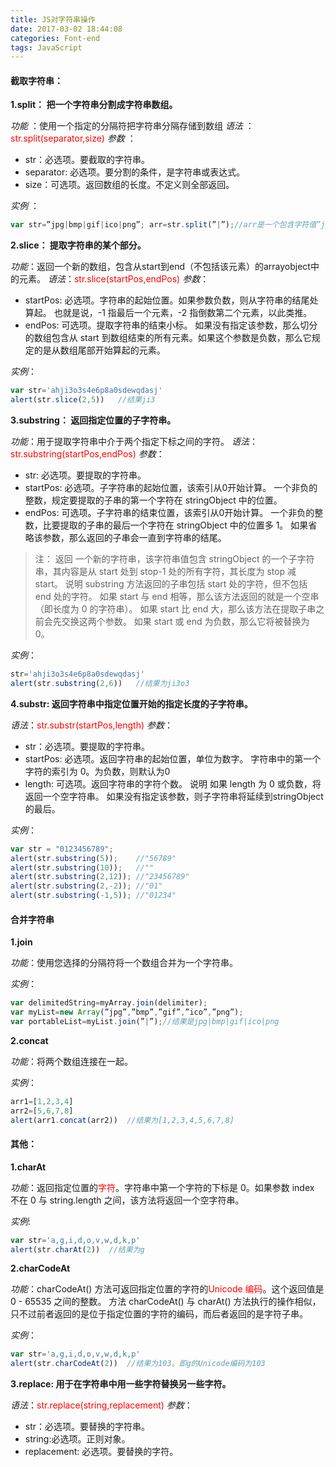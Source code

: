 ```yaml
---
title: JS对字符串操作
date: 2017-03-02 18:44:08
categories: Font-end
tags: JavaScript
---
```



#### 截取字符串：

**1.split： 把一个字符串分割成字符串数组。**

*功能* ：使用一个指定的分隔符把字符串分隔存储到数组
*语法* ：<font color=red>str.split(separator,size)</font>
*参数* ：
- str：必选项。要截取的字符串。
- separator: 必选项。要分割的条件，是字符串或表达式。
- size：可选项。返回数组的长度。不定义则全部返回。

*实例* ：
``` javascript
var str=”jpg|bmp|gif|ico|png”; arr=str.split(”|”);//arr是一个包含字符值”jpg”、”bmp”、”gif”、”ico”和”png”的数组
```
<!--more-->

**2.slice：   提取字符串的某个部分。**

*功能*：返回一个新的数组，包含从start到end（不包括该元素）的arrayobject中的元素。
*语法*：<font color=red>str.slice(startPos,endPos)</font>
*参数*：
- startPos: 必选项。字符串的起始位置。如果参数负数，则从字符串的结尾处算起。 也就是说，-1 指最后一个元素，-2 指倒数第二个元素，以此类推。
- endPos: 可选项。提取字符串的结束小标。 如果没有指定该参数，那么切分的数组包含从 start 到数组结束的所有元素。如果这个参数是负数，那么它规定的是从数组尾部开始算起的元素。

*实例*：
``` javascript
var str='ahji3o3s4e6p8a0sdewqdasj'
alert(str.slice(2,5))   //结果ji3
```


**3.substring：  返回指定位置的子字符串。**

*功能*：用于提取字符串中介于两个指定下标之间的字符。
*语法*：<font color=red>str.substring(startPos,endPos)</font>
*参数*：
- str: 必选项。要提取的字符串。
- startPos: 必选项。子字符串的起始位置，该索引从0开始计算。 一个非负的整数，规定要提取的子串的第一个字符在 stringObject 中的位置。
- endPos: 可选项。子字符串的结束位置，该索引从0开始计算。 一个非负的整数，比要提取的子串的最后一个字符在 stringObject 中的位置多 1。 如果省略该参数，那么返回的子串会一直到字符串的结尾。

> 注： 返回 一个新的字符串，该字符串值包含 stringObject 的一个子字符串，其内容是从 start 处到 stop-1 处的所有字符，其长度为 stop 减 start。 说明 substring 方法返回的子串包括 start 处的字符，但不包括 end 处的字符。 如果 start 与 end 相等，那么该方法返回的就是一个空串（即长度为 0 的字符串）。 如果 start 比 end 大，那么该方法在提取子串之前会先交换这两个参数。 如果 start 或 end 为负数，那么它将被替换为 0。

*实例*：
``` javascript
str='ahji3o3s4e6p8a0sdewqdasj'
alert(str.substring(2,6))   //结果为ji3o3
```


**4.substr:    返回字符串中指定位置开始的指定长度的子字符串。**

*语法*：<font color=red>str.substr(startPos,length)</font>
*参数*：
- str：必选项。要提取的字符串。
- startPos: 必选项。返回字符串的起始位置，单位为数字。 字符串中的第一个字符的索引为 0。为负数，则默认为0
- length: 可选项。返回字符串的字符个数。 说明 如果 length 为 0 或负数，将返回一个空字符串。 如果没有指定该参数，则子字符串将延续到stringObject的最后。

*实例*：
``` javascript
var str = "0123456789";
alert(str.substring(5));	//"56789"
alert(str.substring(10));	//""
alert(str.substring(2,12));	//"23456789"
alert(str.substring(2,-2));	//"01"
alert(str.substring(-1,5));	//"01234"
```



#### 合并字符串

**1.join**

*功能*：使用您选择的分隔符将一个数组合并为一个字符串。

*实例*：
``` javascript
var delimitedString=myArray.join(delimiter);
var myList=new Array(”jpg”,”bmp”,”gif”,”ico”,”png”);
var portableList=myList.join(”|”);//结果是jpg|bmp|gif|ico|png
```
 
**2.concat**

*功能*：将两个数组连接在一起。

*实例*：
``` javascript
arr1=[1,2,3,4]
arr2=[5,6,7,8]
alert(arr1.concat(arr2))  //结果为[1,2,3,4,5,6,7,8]
```

#### 其他：

**1.charAt**

 *功能*：返回指定位置的<font color=red>字符</font>。字符串中第一个字符的下标是 0。如果参数 index 不在 0 与 string.length 之间，该方法将返回一个空字符串。

*实例*:
``` javascript
var str='a,g,i,d,o,v,w,d,k,p'
alert(str.charAt(2))  //结果为g
```

**2.charCodeAt**

*功能*：charCodeAt() 方法可返回指定位置的字符的<font color=red>Unicode 编码</font>。这个返回值是 0 - 65535 之间的整数。
方法 charCodeAt() 与 charAt() 方法执行的操作相似，只不过前者返回的是位于指定位置的字符的编码，而后者返回的是字符子串。

*实例*：
``` javascript
var str='a,g,i,d,o,v,w,d,k,p'
alert(str.charCodeAt(2))  //结果为103。即g的Unicode编码为103
```

**3.replace:   用于在字符串中用一些字符替换另一些字符。**

*语法*：<font color=red>str.replace(string,replacement)</font>
*参数*：
- str：必选项。要替换的字符串。
- string:必选项。正则对象。
- replacement: 必选项。要替换的字符。
